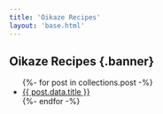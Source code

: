 ```yaml
---
title: 'Oikaze Recipes'
layout: 'base.html'
---
```


## Oikaze Recipes {.banner}

<ul>
{%- for post in collections.post -%}
  <li><a href="{{ post.url | url }}">{{ post.data.title }}</a></li>
{%- endfor -%}
</ul>
